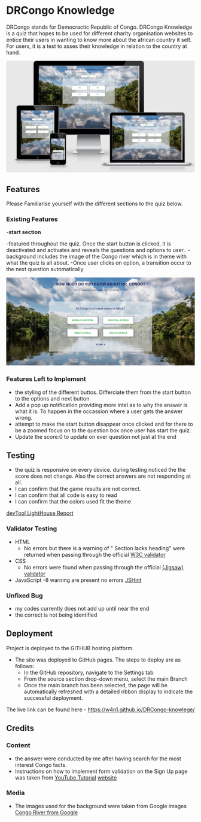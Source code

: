 # DRCongo Knowledge 

DRCongo stands for Democractic Republic of Congo. DRCongo Knowledge is a quiz that hopes to be used for different charity organisation websites to entice their users in wanting to know more about the african country it self. For users, it is a test to asses their knowledge in relation to the country at hand.  

![Responsice Mockup](https://github.com/W4n1/DRCongo-knowlege/blob/0fac331c41dc6d9d5ffd1195e44d9a5fc045d625/assets/image/responsive%20image.PNG)

## Features 

Please Familiarise yourself with the different sections to the quiz below. 

### Existing Features

-__start section__

  -featured throughout the quiz. Once the start button is clicked, it is deactivated and activates and reveals the questions and options to user.. 
  -background includes the image of the Congo river which is in theme with what the quiz is all about.
  -Once user clicks on option, a transition occur to the next question automatically

![H1 , p and start button](https://github.com/W4n1/DRCongo-knowlege/blob/0fac331c41dc6d9d5ffd1195e44d9a5fc045d625/assets/image/fullPage.PNG)


### Features Left to Implement

- the styling of the different buttos. Differciate them from the start button to the options and next button
- Add a pop up notification providing more intel as to why the answer is what it is. To happen in the occassion where a user gets the answer wrong. 
- attempt to make the start button disappear once clicked and for there to be a zoomed focus on to the question box once user has start the quiz.
- Update the score:0 to update on ever question not just at the end

## Testing 

- the quiz is responsive on every device. during testing noticed the the score does not change. Also the correct answers are not responding at all. 
- I can confirm that the game results are not correct. 
- I can confirm that all code is easy to read
- I can confirm that the colors used fit the theme

[devTool LightHouse Report](https://github.com/W4n1/DRCongo-knowlege/blob/3b8d58459c6cded3dfb997c093e8defa972ca8b5/assets/image/testingOnDev.PNG)


### Validator Testing 

- HTML
  - No errors but there is a warning of " Section lacks heading"  were returned when passing through the official [W3C validator](https://validator.w3.org/nu/#textarea)
- CSS
  - No errors were found when passing through the official [(Jigsaw) validator](https://jigsaw.w3.org/css-validator/validator?uri=+++https%3A%2F%2Fw4n1.github.io%2FDRCongo-knowlege%2F&profile=css3svg&usermedium=all&warning=1&vextwarning=&lang=en#css)
- JavaScript
  -8 warning are present no errors  [JSHint](https://jshint.com/)

### Unfixed Bug
- my codes currently does not add up until near the end 
- the correct is not being identified

## Deployment

Project is deployed to the GITHUB hosting platform.

- The site was deployed to GitHub pages. The steps to deploy are as follows: 
  - In the GitHub repository, navigate to the Settings tab 
  - From the source section drop-down menu, select the main Branch
  - Once the main branch has been selected, the page will be automatically refreshed with a detailed ribbon display to indicate the successful deployment. 

The live link can be found here - 
https://w4n1.github.io/DRCongo-knowlege/ 


## Credits 

### Content 

- the answer were conducted by me after having search for the most interest Congo facts. 
- Instructions on how to implement form validation on the Sign Up page was taken from 
[YouTube Tutorial](https://www.youtube.com/watch?v=2Bpiluefkh8&t=1352s&ab_channel=KindsonTheTechPro)
[website](https://www.kindsonthegenius.com/javascript/quiz-app-in-javascript-step-by-step-with-all-codes/)


### Media
- The images used for the background were taken from Google images [Congo River from Google](https://www.google.com/url?sa=i&url=https%3A%2F%2Fwww.worldwildlife.org%2Fplaces%2Fcongo-basin&psig=AOvVaw0Vfhd82iJqzaoM_4kXnYjD&ust=1633081825023000&source=images&cd=vfe&ved=0CAsQjRxqFwoTCKjpyoa2pvMCFQAAAAAdAAAAABAL)

